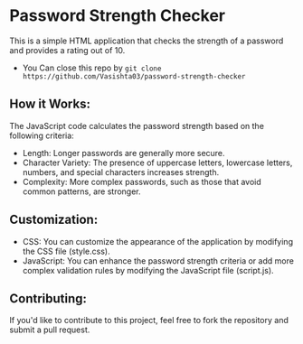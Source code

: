 # Password Strength Checker
This is a simple HTML application that checks the strength of a password and provides a rating out of 10.

- You Can close this repo by `git clone https://github.com/Vasishta03/password-strength-checker`
  
## How it Works:
The JavaScript code calculates the password strength based on the following criteria:

- Length: Longer passwords are generally more secure.
- Character Variety: The presence of uppercase letters, lowercase letters, numbers, and special characters increases strength.
- Complexity: More complex passwords, such as those that avoid common patterns, are stronger.

## Customization:
- CSS: You can customize the appearance of the application by modifying the CSS file (style.css).
- JavaScript: You can enhance the password strength criteria or add more complex validation rules by modifying the JavaScript file (script.js).

## Contributing:
If you'd like to contribute to this project, feel free to fork the repository and submit a pull request.
